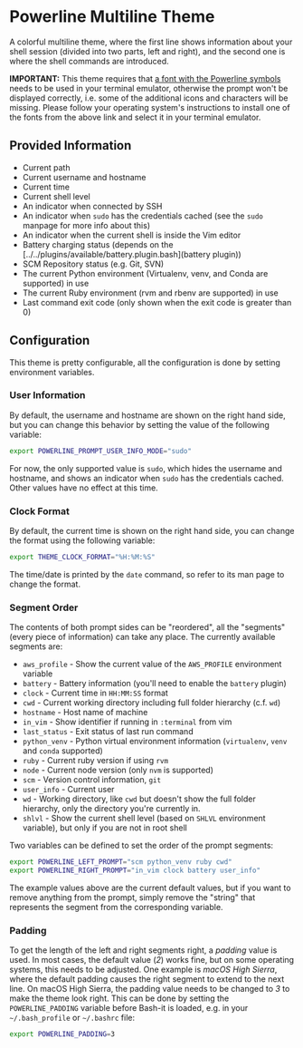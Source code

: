 # Powerline Multiline Theme

A colorful multiline theme, where the first line shows information about your shell session (divided into two parts, left and right), and the second one is where the shell commands are introduced.

**IMPORTANT:** This theme requires that [a font with the Powerline symbols](https://github.com/powerline/fonts) needs to be used in your terminal emulator, otherwise the prompt won't be displayed correctly, i.e. some of the additional icons and characters will be missing. Please follow your operating system's instructions to install one of the fonts from the above link and select it in your terminal emulator.

## Provided Information

* Current path
* Current username and hostname
* Current time
* Current shell level
* An indicator when connected by SSH
* An indicator when `sudo` has the credentials cached (see the `sudo` manpage for more info about this)
* An indicator when the current shell is inside the Vim editor
* Battery charging status (depends on the [../../plugins/available/battery.plugin.bash](battery plugin))
* SCM Repository status (e.g. Git, SVN)
* The current Python environment (Virtualenv, venv, and Conda are supported) in use
* The current Ruby environment (rvm and rbenv are supported) in use
* Last command exit code (only shown when the exit code is greater than 0)

## Configuration

This theme is pretty configurable, all the configuration is done by setting environment variables.

### User Information

By default, the username and hostname are shown on the right hand side, but you can change this behavior by setting the value of the following variable:

```bash
export POWERLINE_PROMPT_USER_INFO_MODE="sudo"
```

For now, the only supported value is `sudo`, which hides the username and hostname, and shows an indicator when `sudo` has the credentials cached. Other values have no effect at this time.

### Clock Format

By default, the current time is shown on the right hand side, you can change the format using the following variable:

```bash
export THEME_CLOCK_FORMAT="%H:%M:%S"
```

The time/date is printed by the `date` command, so refer to its man page to change the format.

### Segment Order

The contents of both prompt sides can be "reordered", all the "segments" (every piece of information) can take any place. The currently available segments are:

* `aws_profile` - Show the current value of the `AWS_PROFILE` environment variable
* `battery` - Battery information (you'll need to enable the `battery` plugin)
* `clock` - Current time in `HH:MM:SS` format
* `cwd` - Current working directory including full folder hierarchy (c.f. `wd`)
* `hostname` - Host name of machine
* `in_vim` - Show identifier if running in `:terminal` from vim
* `last_status` - Exit status of last run command
* `python_venv` - Python virtual environment information (`virtualenv`, `venv`
  and `conda` supported)
* `ruby` - Current ruby version if using `rvm`
* `node` - Current node version (only `nvm` is supported)
* `scm` - Version control information, `git` 
* `user_info` - Current user
* `wd` - Working directory, like `cwd` but doesn't show the full folder
  hierarchy, only the directory you're currently in.
* `shlvl` - Show the current shell level (based on `SHLVL` environment variable), but only if you are not in root shell

Two variables can be defined to set the order of the prompt segments:

```bash
export POWERLINE_LEFT_PROMPT="scm python_venv ruby cwd"
export POWERLINE_RIGHT_PROMPT="in_vim clock battery user_info"
```

The example values above are the current default values, but if you want to remove anything from the prompt, simply remove the "string" that represents the segment from the corresponding variable.

### Padding

To get the length of the left and right segments right, a _padding_ value is used.
In most cases, the default value (_2_) works fine, but on some operating systems, this needs to be adjusted.
One example is _macOS High Sierra_, where the default padding causes the right segment to extend to the next line.
On macOS High Sierra, the padding value needs to be changed to _3_ to make the theme look right.
This can be done by setting the `POWERLINE_PADDING` variable before Bash-it is loaded, e.g. in your `~/.bash_profile` or `~/.bashrc` file:

```bash
export POWERLINE_PADDING=3
```
